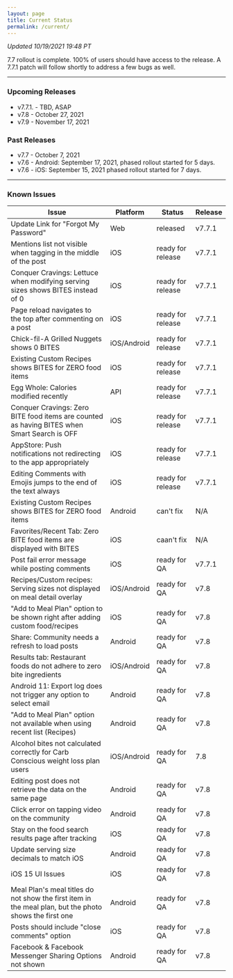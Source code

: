 ```yaml
---
layout: page
title: Current Status
permalink: /current/
---
```


_Updated 10/19/2021 19:48 PT_

7.7 rollout is complete. 100% of users should have access to the release. A 7.7.1 patch will follow shortly to address a few bugs as well. 

***

### Upcoming Releases
- v7.7.1. - TBD, ASAP
- v7.8    - October 27, 2021
- v7.9    - November 17, 2021
 
### Past Releases
- v7.7    - October 7, 2021
- v7.6    - Android: September 17, 2021, phased rollout started for 5 days.
- v7.6    - iOS: September 15, 2021 phased rollout started for 7 days.

***

### Known Issues

|Issue                          |Platform   | Status    | Release           |
| ---                           | ---       | ---       | ---               |
|Update Link for "Forgot My Password" |Web|released| v7.7.1|
|Mentions list not visible when tagging in the middle of the post|iOS|ready for release| v7.7.1|
|Conquer Cravings: Lettuce when modifying serving sizes shows BITES instead of 0|iOS|ready for release| v7.7.1|
|Page reload navigates to the top after commenting on a post|iOS|ready for release| v7.7.1|
|Chick-fil-A Grilled Nuggets shows 0 BITES|iOS/Android|ready for release| v7.7.1|
|Existing Custom Recipes shows BITES for ZERO food items|iOS|ready for release| v7.7.1|
|Egg Whole: Calories modified recently|API|ready for release| v7.7.1|
|Conquer Cravings: Zero BITE food items are counted as having BITES when Smart Search is OFF|iOS|ready for release| v7.7.1|
|AppStore: Push notifications not redirecting to the app appropriately|iOS|ready for release| v7.7.1|
|Editing Comments with Emojis jumps to the end of the text always|iOS|ready for release| v7.7.1|
|Existing Custom Recipes shows BITES for ZERO food items|Android|can't fix| N/A|
|Favorites/Recent Tab: Zero BITE food items are displayed with BITES|iOS|caan't fix| N/A|
|Post fail error message while posting comments|iOS|ready for QA| v7.7.1|
|Recipes/Custom recipes: Serving sizes not displayed on meal detail overlay |iOS/Android|ready for QA| v7.8|
|"Add to Meal Plan" option to be shown right after adding custom food/recipes |iOS|ready for QA| v7.8|
|Share: Community needs a refresh to load posts |Android|ready for QA| v7.8|
|Results tab: Restaurant foods do not adhere to zero bite ingredients |iOS/Android|ready for QA| v7.8|
|Android 11: Export log does not trigger any option to select email |Android|ready for QA| v7.8|
|"Add to Meal Plan" option not available when using recent list (Recipes) |Android|ready for QA| v7.8|
|Alcohol bites not calculated correctly for Carb Conscious weight loss plan users |iOS/Android|ready for QA| 7.8|
|Editing post does not retrieve the data on the same page |Android|ready for QA| v7.8|
|Click error on tapping video on the community |Android|ready for QA| v7.8|
|Stay on the food search results page after tracking|iOS|ready for QA| v7.8|
|Update serving size decimals to match iOS|Android|ready for QA| v7.8|
|iOS 15 UI Issues|iOS|ready for QA| v7.8|
|Meal Plan's meal titles do not show the first item in the meal plan, but the photo shows the first one |Android|ready for QA| v7.8|
|Posts should include "close comments" option |iOS|ready for QA| v7.8|
|Facebook & Facebook Messenger Sharing Options not shown  |Android|ready for QA| v7.8|

